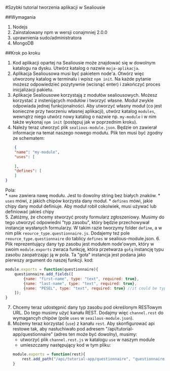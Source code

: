 #Szybki tutorial tworzenia aplikacji w Sealiousie

##Wymagania
1. Nodejs
2. Zainstalowany npm w wersji conajmniej 2.0.0
3. uprawnienia sudo/administratora
4. MongoDB

##Krok po kroku
1. Kod aplikacji opartej na Sealiousie może znajdować się w dowolnym katalogu na dysku. Utwórz katalog o nazwie `moja-aplikacja`.
2. Aplikacja Sealiousowa musi być pakietem node'a. Otwórz więc utworzony katalog w terminalu i wpisz `npm init`. Na każde pytanie możesz odpowiedzieć pozytywnie (wcisnąć enter) i zakończyć proces inicjalizacji pakietu.
3. Aplikacje Sealiousowe korzystają z modułów sealiousowych. Możesz korzystać z instenijących modułów i tworzyć własne. Moduł zwykle odpowiada jednej funkcjonalności. Aby utworzyć własny moduł (co jest konieczne przy tworzeniu własnej aplikacji), utwórz katalog `modules`, wewnątrz niego utwórz nowy katalog o nazwie np. `my-module` i w nim także wykonaj `npm init` (postępuj jak w poprzednim kroku).
4. Należy teraz utworzyć plik `sealious-module.json`. Będzie on zawierał informacje na temat naszego nowego modułu. Plik ten musi być zgodny ze schematem:
```JSON
    {
    "name": "my-module",
    "uses": [
        
    ],
    "defines": [
    ]
}
```
Pola:    
    * `name` zawiera nawę modułu. Jest to dowolny string bez białych znaków. 
    * `uses` mówi, z jakich chipów korzysta dany moduł. 
    * `defines` mówi, jakie chipy dany moduł definiuje. 
Aby moduł robił cokolwiek, musi używać lub definiować jakieś chipy  
5. Załóżmy, że chcemy stworzyć prosty formularz zgłoszeniowy. Musimy do tego utworzyć odpowiedni "typ zasobu", który będzie przechowywał instancje wysłanych formularzy. W takim razie tworzymy folder `define`, a w nim plik `reource_type.questionnaire.js`. Dodajemy też pole `reource_type.questionnaire` do tablicy `defines` w sealious-module.json.
6. Plik reprezentujący dany typ zasobu jest modułem node'owym, który w swoim `module.exports` zwraca funkcję, która przetwarza `gołą` instancję typu zasobu zaopatrzając ją w pola. Ta "goła" instancja jest podana jako pierwszy argument do naszej funkcji. kod:
```javascript
module.exports = function(questionnaire){
    questionnaire.add_fields([
        {name: "first-name", type: "text", required: true},
        {name: "last-name", type: "text", required: true},
        {name: "PESEL", type: "text", required: true} //it could be type PESEL, which check if there is proper number of digits
    ]);
}
```
7. Chcemy teraz udostępnić dany typ zasobu pod określonym RESTowym URL. Do tego musimy użyć kanału REST. Dodajmy więc `channel.rest` do wymagancyh chipów (pole `uses` w `seailous-module.json`).
8. Możemy teraz korzystać (`use`) z kanału `rest`. Aby skonfigurować api restowe tak, aby nasłuchiwało pod adresem "/api/tutorial-app/questionnaire" (adres ten może być dowolny), musimy:
    * utworzyć plik `channel.rest.js` w katalogu `use` w naszym module
    * umieszczamy następujący kod w tym pliku:
    ```js
    module.exports = function(rest){
        rest.add_path("/api/tutorial-app/questionnaire", "questionnaire");
    }
    ```